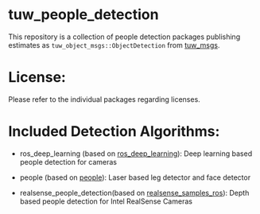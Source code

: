 tuw_people_detection
===

This repository is a collection of people detection packages publishing estimates 
as `tuw_object_msgs::ObjectDetection` from [tuw_msgs](https://github.com/tuw-robotics/tuw_msgs).

# License:
Please refer to the individual packages regarding licenses.

# Included Detection Algorithms:

* ros_deep_learning (based on [ros_deep_learning](https://github.com/dusty-nv/ros_deep_learning)):
  Deep learning based people detection for cameras

* people (based on [people](https://github.com/wg-perception/people)):
  Laser based leg detector and face detector

* realsense_people_detection(based on [realsense_samples_ros](https://github.com/IntelRealSense/realsense_samples_ros)):
  Depth based people detection for Intel RealSense Cameras